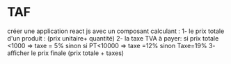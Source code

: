 # TAF
créer une application react js avec un composant calculant :
1- le prix totale d'un produit : (prix unitaire+ quantité)
2- la taxe TVA à payer:
    si prix totale <1000 => taxe = 5%
    sinon si PT<10000 => taxe =12%
    sinon
        Taxe=19%
3- afficher le prix finale (prix totale + taxes)